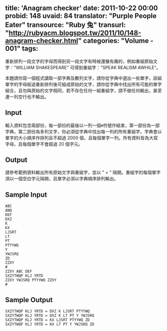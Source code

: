 title: 'Anagram checker'
date: 2011-10-22 00:00
probid: 148
uvaid: 84
translator: "Purple People Eater"
transource: "Ruby 兔"
transurl: "http://rubyacm.blogspot.tw/2011/10/148-anagram-checker.html"
categories: "Volume - 001"
tags:
---

重新排列一段文字的字母而得到另一段文字有時候還蠻有趣的，例如重組原始文字："WILLIAM SHAKESPEARE" 可得到重組字："SPEAK REALISM AWHILE"。

本題請你寫一個程式讀取一部字典及數列文字，請你從字典中選出一些單字，該組單字的字母經過重新排列後可組成原始的文字，請你從字典中找出所有可能的單字組合，且勿與原始的文字相同，若不存在任何一組重組字，請不做任何輸出，甚至連一列空行也不輸出。

<!-- more -->

## Input ##

輸入資料包含兩部份，每一部份的最後以一列一個`#`符號作結束，第一部份為一部字典，第二部份為多列文字，你必須從字典中找出每一列的所有重組字。字典會以單字的大小順序作排列且不超過 2000 個，且每個單字一列。所有資料皆為大寫字母，且每個單字不會超過 20 個字元。

## Output ##

請參考範例資料輸出所有原始文字與重組字，並以 " = " 隔開。重組字的每個單字須以一個空白字元隔開，且單字必須以字典順序排列輸出。

## Sample Input ##

	ABC
	AND
	DEF
	DXZ
	K
	KX
	LJSRT
	LT
	PT
	PTYYWQ
	Y
	YWJSRQ
	ZD
	ZZXY
	# 
	ZZXY ABC DEF
	SXZYTWQP KLJ YRTD
	ZZXY YWJSRQ PTYYWQ ZZXY
	#

## Sample Output ##

	SXZYTWQP KLJ YRTD = DXZ K LJSRT PTYYWQ
	SXZYTWQP KLJ YRTD = DXZ K LT PT Y YWJSRQ
	SXZYTWQP KLJ YRTD = KX LJSRT PTYYWQ ZD
	SXZYTWQP KLJ YRTD = KX LT PT Y YWJSRQ ZD